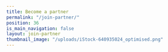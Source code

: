 ```yaml
---
title: Become a partner
permalink: "/join-partner/"
position: 36
is_main_navigation: false
layout: join-partner
thumbnail_image: "/uploads/iStock-640935024_optimised.png"
---
```


